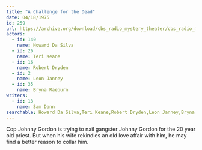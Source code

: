 ```yaml
---
title: "A Challenge for the Dead"
date: 04/18/1975
id: 259
url: https://archive.org/download/cbs_radio_mystery_theater/cbs_radio_mystery_theater-0251-0300.zip/cbs_radio_mystery_theater-0251-0300%2Fcbsrmt_0259_a_challenge_for_the_dead.mp3
actors:  
  - id: 140
    name: Howard Da Silva  
  - id: 26
    name: Teri Keane  
  - id: 16
    name: Robert Dryden  
  - id: 2
    name: Leon Janney  
  - id: 35
    name: Bryna Raeburn
writers:  
  - id: 13
    name: Sam Dann
searchable: Howard Da Silva,Teri Keane,Robert Dryden,Leon Janney,Bryna Raeburn Sam Dann
---
```

Cop Johnny Gordon is trying to nail gangster Johnny Gordon for the 20 year old priest. But when his wife rekindles an old love affair with him, he may find a better reason to collar him.